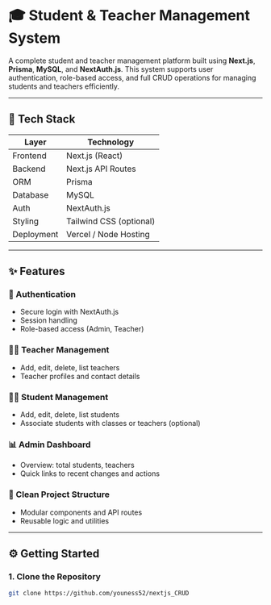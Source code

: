 # 🎓 Student & Teacher Management System

A complete student and teacher management platform built using **Next.js**, **Prisma**, **MySQL**, and **NextAuth.js**. This system supports user authentication, role-based access, and full CRUD operations for managing students and teachers efficiently.

---

## 🧰 Tech Stack

| Layer        | Technology            |
|--------------|------------------------|
| Frontend     | Next.js (React)        |
| Backend      | Next.js API Routes     |
| ORM          | Prisma                 |
| Database     | MySQL                  |
| Auth         | NextAuth.js            |
| Styling      | Tailwind CSS (optional)|
| Deployment   | Vercel / Node Hosting  |

---

## ✨ Features

### 🔐 Authentication
- Secure login with NextAuth.js
- Session handling
- Role-based access (Admin, Teacher)

### 👨‍🏫 Teacher Management
- Add, edit, delete, list teachers
- Teacher profiles and contact details

### 🧑‍🎓 Student Management
- Add, edit, delete, list students
- Associate students with classes or teachers (optional)

### 📊 Admin Dashboard
- Overview: total students, teachers
- Quick links to recent changes and actions

### 📁 Clean Project Structure
- Modular components and API routes
- Reusable logic and utilities

---

## ⚙️ Getting Started

### 1. Clone the Repository

```bash
git clone https://github.com/youness52/nextjs_CRUD

